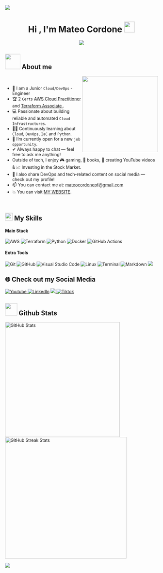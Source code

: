 <img src="https://user-images.githubusercontent.com/73097560/115834477-dbab4500-a447-11eb-908a-139a6edaec5c.gif">
<h1 align="center">Hi , I'm Mateo Cordone <img src="https://media.giphy.com/media/hvRJCLFzcasrR4ia7z/giphy.gif" width="35"></h1>
<p align="center">
  <a href="https://github.com/DenverCoder1/readme-typing-svg"><img src="https://readme-typing-svg.herokuapp.com?font=Time+New+Roman&color=%23C8BE25&size=40&center=true&vCenter=true&width=600&height=100&lines=Cloud+Engineer⚙️;DevOps♾️;AWS+|+Terraform+|+Python;Automation-Driven🚀;Cloud+Builder☁️;Lover+of+Clean+IaC🧹;Always+Learning🧑🏻‍💻"></a>
</p>

## <picture> <img src="https://github.com/7oSkaaa/7oSkaaa/blob/main/Images/about_me.gif?raw=true" width="50px"> </picture> About me

<picture> <img align="right" src="https://github.com/7oSkaaa/7oSkaaa/blob/main/Images/Right_Side.gif?raw=true" width = 250px></picture>

<br>

- :school: I am a Junior `Cloud/DevOps` - Engineer
- :trophy: 2 `Certs` <a href="https://www.credly.com/badges/8e50f2c9-4d45-4282-a766-32da9a02faf2/public_url"> AWS Cloud Practitioner <a/> and <a href="https://www.credly.com/badges/150c7c6c-cbe6-4c04-bbf5-6671b3c416a9/public_url"> Terraform Associate <a/>.
- :computer: Passionate about building reliable and automated `Cloud Infrastructures`.
- :student: Continuously learning about `Cloud`, `DevOps`, `IaC` and `Python`.
- :thinking: I’m currently open for a new `job opportunity`.
- ✔ Always happy to chat — feel free to ask me anything!  
- Outside of tech, I enjoy 🎮 gaming, 📖 books, 🎥 creating YouTube videos &	📈 Investing in the Stock Market.  
- 👾 I also share DevOps and tech-related content on social media — check out my profile!  
- 📫 You can contact me at: <a href="mailto:mateocordonepf@gmail.com">mateocordonepf@gmail.com</a>
- :boom: You can visit [MY WEBSITE](https://www.mateocordone.com.ar/).
<br>

## <img src="https://media2.giphy.com/media/QssGEmpkyEOhBCb7e1/giphy.gif?cid=ecf05e47a0n3gi1bfqntqmob8g9aid1oyj2wr3ds3mg700bl&rid=giphy.gif" width ="25"><b> My Skills</b>

#### Main Stack
![AWS](https://img.shields.io/badge/AWS-%23FF9900.svg?style=for-the-badge&logo=amazon-aws&logoColor=white) 
![Terraform](https://img.shields.io/badge/terraform-%235835CC.svg?style=for-the-badge&logo=terraform&logoColor=white)
![Python](https://img.shields.io/badge/python-3670A0?style=for-the-badge&logo=python&logoColor=ffdd54)
![Docker](https://img.shields.io/badge/docker-%230db7ed.svg?style=for-the-badge&logo=docker&logoColor=white)
![GitHub Actions](https://img.shields.io/badge/github%20actions-%232671E5.svg?style=for-the-badge&logo=githubactions&logoColor=white)

#### Extra Tools

 ![Git](https://img.shields.io/badge/git-%23F05033.svg?style=for-the-badge&logo=git&logoColor=white)
 ![GitHub](https://img.shields.io/badge/github-%23121011.svg?style=for-the-badge&logo=github&logoColor=white)
 ![Visual Studio Code](https://img.shields.io/badge/Visual%20Studio%20Code-0078d7.svg?style=for-the-badge&logo=visual-studio-code&logoColor=white)
 ![Linux](https://img.shields.io/badge/Linux-FCC624?style=for-the-badge&logo=linux&logoColor=black)
 ![Terminal](https://img.shields.io/badge/Terminal-%23054020?style=for-the-badge&logo=gnu-bash&logoColor=white)
 ![Markdown](https://img.shields.io/badge/markdown-%23000000.svg?style=for-the-badge&logo=markdown&logoColor=white)
 <img src="https://img.shields.io/badge/Notion-%23000000.svg?style=for-the-badge&logo=notion&logoColor=white">


 ## 🌐 Check out my Social Media
<a href="https://www.youtube.com/@Mateo.Cordone">
  <img src="https://img.shields.io/badge/YouTube-%23FF0000.svg?style=for-the-badge&logo=YouTube&logoColor=white" alt="Youtube">
</a>
<a href="https://www.linkedin.com/in/mateo-cordone-b9b367291/" target="_blank"><img src="https://img.shields.io/badge/LinkedIn-%230077B5.svg?&style=for-the-badge&logo=linkedin&logoColor=white" alt="LinkedIn"></a>
<a href= "https://www.instagram.com/mateocordonee/">
    <img src="https://img.shields.io/badge/Instagram-%23E4405F.svg?style=for-the-badge&logo=Instagram&logoColor=white">
</a>
<a href="https://www.tiktok.com/@mateocordone_" >
  <img src="https://img.shields.io/badge/TikTok-%23000000.svg?style=for-the-badge&logo=TikTok&logoColor=white" alt="Tiktok">
</a>


## <img src="https://media.giphy.com/media/iY8CRBdQXODJSCERIr/giphy.gif" width="40"><b> Github Stats </b>

<a href="https://github.com/matcordone">
  <img 
    src="https://github-readme-stats.vercel.app/api?username=matcordone&show_icons=true&theme=tokyonight&locale=en" 
    width="378" 
    alt="GitHub Stats"
  />
</a>
<a href="https://github.com/matcordone">
  <img width="400" src="https://github-readme-streak-stats.herokuapp.com/?user=matcordone&theme=tokyonight" alt="GitHub Streak Stats"/>
</a>

<img src="https://user-images.githubusercontent.com/73097560/115834477-dbab4500-a447-11eb-908a-139a6edaec5c.gif"><br><br>





